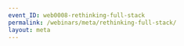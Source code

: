 ```yaml
---
event_ID: web0008-rethinking-full-stack
permalink: /webinars/meta/rethinking-full-stack/
layout: meta
---
```

